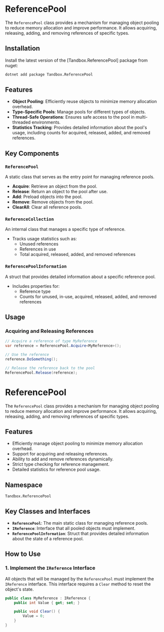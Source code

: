 # ReferencePool

The `ReferencePool` class provides a mechanism for managing object pooling to reduce memory allocation and improve performance. It allows acquiring, releasing, adding, and removing references of specific types.

## Installation

Install the latest version of the [Tandbox.ReferencePool] package from nuget:

```sh
dotnet add package Tandbox.ReferencePool
```

## Features

- **Object Pooling**: Efficiently reuse objects to minimize memory allocation overhead.
- **Type-Specific Pools**: Manage pools for different types of objects.
- **Thread-Safe Operations**: Ensures safe access to the pool in multi-threaded environments.
- **Statistics Tracking**: Provides detailed information about the pool's usage, including counts for acquired, released, added, and removed references.

## Key Components

### `ReferencePool`
A static class that serves as the entry point for managing reference pools.

- **Acquire**: Retrieve an object from the pool.
- **Release**: Return an object to the pool after use.
- **Add**: Preload objects into the pool.
- **Remove**: Remove objects from the pool.
- **ClearAll**: Clear all reference pools.

### `ReferenceCollection`
An internal class that manages a specific type of reference.

- Tracks usage statistics such as:
  - Unused references
  - References in use
  - Total acquired, released, added, and removed references

### `ReferencePoolInformation`
A struct that provides detailed information about a specific reference pool.

- Includes properties for:
  - Reference type
  - Counts for unused, in-use, acquired, released, added, and removed references

## Usage

### Acquiring and Releasing References

```csharp
// Acquire a reference of type MyReference
var reference = ReferencePool.Acquire<MyReference>();

// Use the reference
reference.DoSomething();

// Release the reference back to the pool
ReferencePool.Release(reference);
```

# ReferencePool

The `ReferencePool` class provides a mechanism for managing object pooling to reduce memory allocation and improve performance. It allows acquiring, releasing, adding, and removing references of specific types.

## Features

- Efficiently manage object pooling to minimize memory allocation overhead.
- Support for acquiring and releasing references.
- Ability to add and remove references dynamically.
- Strict type checking for reference management.
- Detailed statistics for reference pool usage.

## Namespace

`Tandbox.ReferencePool`

## Key Classes and Interfaces

- **`ReferencePool`**: The main static class for managing reference pools.
- **`IReference`**: Interface that all pooled objects must implement.
- **`ReferencePoolInformation`**: Struct that provides detailed information about the state of a reference pool.

## How to Use

### 1. Implement the `IReference` Interface

All objects that will be managed by the `ReferencePool` must implement the `IReference` interface. This interface requires a `Clear` method to reset the object's state.

```csharp
public class MyReference : IReference {
    public int Value { get; set; }

    public void Clear() {
        Value = 0;
    }
}
